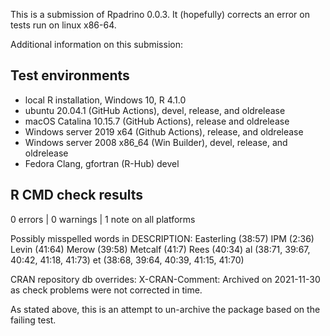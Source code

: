 This is a submission of Rpadrino 0.0.3. It (hopefully) corrects an error on tests run on linux x86-64.

Additional information on this submission:

## Test environments
* local R installation, Windows 10, R 4.1.0
* ubuntu 20.04.1 (GitHub Actions), devel, release, and oldrelease
* macOS Catalina 10.15.7 (GitHub Actions), release and oldrelease
* Windows server 2019 x64 (Github Actions), release, and oldrelease
* Windows server 2008 x86_64 (Win Builder), devel, release, and oldrelease
* Fedora Clang, gfortran (R-Hub) devel


## R CMD check results

0 errors | 0 warnings | 1 note on all platforms

Possibly misspelled words in DESCRIPTION:
  Easterling (38:57)
  IPM (2:36)
  Levin (41:64)
  Merow (39:58)
  Metcalf (41:7)
  Rees (40:34)
  al (38:71, 39:67, 40:42, 41:18, 41:73)
  et (38:68, 39:64, 40:39, 41:15, 41:70)

CRAN repository db overrides:
  X-CRAN-Comment: Archived on 2021-11-30 as check problems were not
    corrected in time.
    
As stated above, this is an attempt to un-archive the package based on the failing test.
